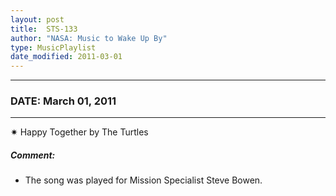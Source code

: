 ```yaml
---
layout: post
title:  STS-133
author: "NASA: Music to Wake Up By"
type: MusicPlaylist
date_modified: 2011-03-01
---
```


----
### DATE: March 01, 2011
----
✷ Happy Together by The Turtles

##### Comment:
* The song was played for Mission Specialist Steve Bowen.
